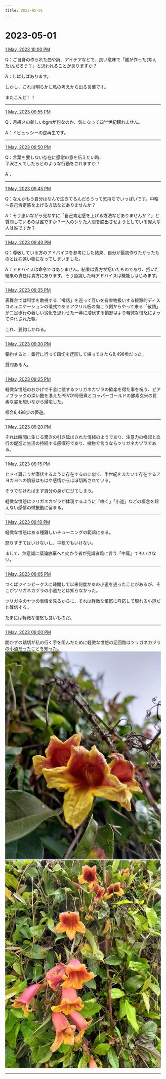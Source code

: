 ```yaml
---
title: 2023-05-01
---
```

# 2023-05-01

[1 May, 2023 10:00 PM](https://twitter.com/hirasawa/status/1653021456081604609#m)

Q：ご自身の作られた曲や詩、アイデアなどで、良い意味で「誰が作った(考えた)んだろう？」と思われることがありますか？  
  
A：しばしばあります。  
  
しかし、これは明らかに私の考えから出る言葉です。  
  
またこんど！！

---

[1 May, 2023 09:55 PM](https://twitter.com/hirasawa/status/1653020192799338497#m)

Q：月締メの新しいbgmが何なのか、気になって四半世紀眠れません。  
  
A：ドビュッシーの逆再生です。

---

[1 May, 2023 09:50 PM](https://twitter.com/hirasawa/status/1653018934621405187#m)

Q：言葉を要しない存在に感謝の意を伝えたい時、  
平沢さんでしたらどのような行動をされますか？  
  
A：

---

[1 May, 2023 09:45 PM](https://twitter.com/hirasawa/status/1653017676111912964#m)

Q：なんかもう自分はなんで生きてるんだろうって気持ちでいっぱいです。中略～自己肯定感を上げる方法などありませんか？  
  
A：そう思いながら死なずに「自己肯定感を上げる方法などありませんか？」と質問しているのは誰ですか？一人のシケた人間を脱出させようとしている偉大な人は誰ですか？

---

[1 May, 2023 09:40 PM](https://twitter.com/hirasawa/status/1653016417799634944#m)

Q：尊敬している方のアドバイスを参考にした結果、自分が最初作りたかったものとは程遠い物になってしまいました。  
  
A：アドバイスは命令ではありません。結果は貴方が招いたものであり、招いた結果の責任は貴方にあります。そう認識した時アドバイスは機能しはじめます。

---

[1 May, 2023 09:35 PM](https://twitter.com/hirasawa/status/1653015159831658496#m)

表舞台では科学を敵視する「噂話」を巡って互いを有害物扱いする根源的ディスコミュニケーションの儀式であるアクリル板の向こう側からやって来る「敬語」が二足歩行の著しい劣化を思わせた一幕に潜伏する憤怒はより軽微な憤怒によって浄化された朝。  
  
これ、要約しかねる。

---

[1 May, 2023 09:30 PM](https://twitter.com/hirasawa/status/1653013901531836417#m)

要約すると：銀行に行って踏切を迂回して帰ってきたら8,498歩だった。  
  
質問ある人。

---

[1 May, 2023 09:25 PM](https://twitter.com/hirasawa/status/1653012643026804739#m)

軽微な憤怒のおかげで千金に値するツリガネカヅラの歓楽を得た事を祝う、ピアノブラックの深い艶を湛えたPEVO1号佃煮とコッパーゴールドの酵素玄米の質素な宴を想いながら帰宅した。  
  
都合8,498歩の夢遊。

---

[1 May, 2023 09:20 PM](https://twitter.com/hirasawa/status/1653011384622534656#m)

それは瞬間に生じる驚きの引き延ばされた情緒のようであり、注意力の喚起と血行の促進と生活の持続する感嘆符であり、植物で言うならツリガネカヅラである。

---

[1 May, 2023 09:15 PM](https://twitter.com/hirasawa/status/1653010126360682497#m)

ヒドイ肩こりが潜伏するように存在するのに似て、半世紀をまたいで存在するアヨカヨへの憤怒はもはや感情からほぼ切断されている。  
  
そうでなければまず自分の身が亡びてしまう。  
  
軽微な憤怒はツリガネカヅラが体現するように「咲く」「小道」などの概念を超えない感情の微振動に留まる。

---

[1 May, 2023 09:10 PM](https://twitter.com/hirasawa/status/1653008868232904707#m)

軽微な憤怒はある種難しいチューニングの範疇にある。  
  
怒りすぎてはいけないし、平穏でもいけない。  
  
まして、無意識に議論放棄へと向かう者が見識者風に言う「中庸」でもいけない。

---

[1 May, 2023 09:05 PM](https://twitter.com/hirasawa/status/1653007610323386369#m)

つくばツインピークスに疎開して以来何度かあの小道を通ったことがあるが、そこがツリガネカヅラの小道だとは知らなかった。  
  
ツリガネのヤツの表情を見るからに、それは軽微な憤怒に呼応して現れる小道だと確信する。  
  
たまには軽微な憤怒も良いものだ。

---

[1 May, 2023 09:00 PM](https://twitter.com/hirasawa/status/1653006364665597953#m)

開かずの踏切が私の行く手を阻んだために軽微な憤怒の迂回路はツリガネカヅラの小道だったことを知った。
![image](images/2023-05-01-13-0.png)
![image](images/2023-05-01-13-1.png)

---

